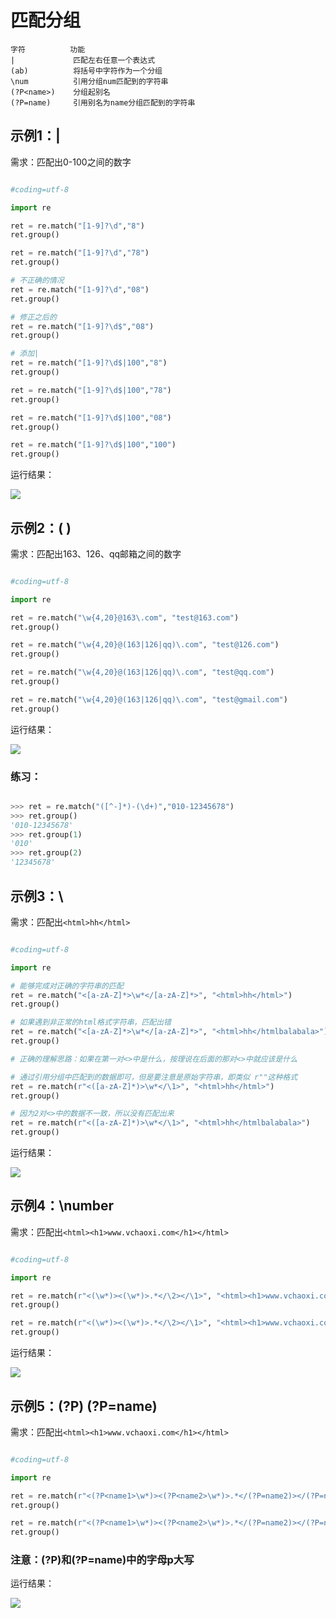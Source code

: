 # 匹配分组

```
字符          功能
|             匹配左右任意一个表达式
(ab)          将括号中字符作为一个分组
\num          引用分组num匹配到的字符串
(?P<name>)    分组起别名
(?P=name)     引用别名为name分组匹配到的字符串

```
## 示例1：|

需求：匹配出0-100之间的数字

```python

#coding=utf-8

import re

ret = re.match("[1-9]?\d","8")
ret.group()

ret = re.match("[1-9]?\d","78")
ret.group()

# 不正确的情况
ret = re.match("[1-9]?\d","08")
ret.group()

# 修正之后的
ret = re.match("[1-9]?\d$","08")
ret.group()

# 添加|
ret = re.match("[1-9]?\d$|100","8")
ret.group()

ret = re.match("[1-9]?\d$|100","78")
ret.group()

ret = re.match("[1-9]?\d$|100","08")
ret.group()

ret = re.match("[1-9]?\d$|100","100")
ret.group()

```

运行结果：

![](/assets/02-就业班-04-8.png)

## 示例2：( )

需求：匹配出163、126、qq邮箱之间的数字

```python

#coding=utf-8

import re

ret = re.match("\w{4,20}@163\.com", "test@163.com")
ret.group()

ret = re.match("\w{4,20}@(163|126|qq)\.com", "test@126.com")
ret.group()

ret = re.match("\w{4,20}@(163|126|qq)\.com", "test@qq.com")
ret.group()

ret = re.match("\w{4,20}@(163|126|qq)\.com", "test@gmail.com")
ret.group()

```

运行结果：

![](/assets/Snip20160906_141.png)

### 练习：

```python

>>> ret = re.match("([^-]*)-(\d+)","010-12345678")
>>> ret.group()
'010-12345678'
>>> ret.group(1)
'010'
>>> ret.group(2)
'12345678'

```

## 示例3：\

需求：匹配出`<html>hh</html>`

```python

#coding=utf-8

import re

# 能够完成对正确的字符串的匹配
ret = re.match("<[a-zA-Z]*>\w*</[a-zA-Z]*>", "<html>hh</html>")
ret.group()

# 如果遇到非正常的html格式字符串，匹配出错
ret = re.match("<[a-zA-Z]*>\w*</[a-zA-Z]*>", "<html>hh</htmlbalabala>")
ret.group()

# 正确的理解思路：如果在第一对<>中是什么，按理说在后面的那对<>中就应该是什么

# 通过引用分组中匹配到的数据即可，但是要注意是原始字符串，即类似 r""这种格式
ret = re.match(r"<([a-zA-Z]*)>\w*</\1>", "<html>hh</html>")
ret.group()

# 因为2对<>中的数据不一致，所以没有匹配出来
ret = re.match(r"<([a-zA-Z]*)>\w*</\1>", "<html>hh</htmlbalabala>")
ret.group()

```

运行结果：

![](/assets/02-就业班-04-10.png)

## 示例4：\number

需求：匹配出`<html><h1>www.vchaoxi.com</h1></html>`

```python

#coding=utf-8

import re

ret = re.match(r"<(\w*)><(\w*)>.*</\2></\1>", "<html><h1>www.vchaoxi.com</h1></html>")
ret.group()

ret = re.match(r"<(\w*)><(\w*)>.*</\2></\1>", "<html><h1>www.vchaoxi.com</h2></html>")
ret.group()

```

运行结果：

![](/assets/02-就业班-04-11.png)

## 示例5：(?P<name>) (?P=name)

需求：匹配出`<html><h1>www.vchaoxi.com</h1></html>`

```python

#coding=utf-8

import re

ret = re.match(r"<(?P<name1>\w*)><(?P<name2>\w*)>.*</(?P=name2)></(?P=name1)>", "<html><h1>www.vchaoxi.com</h1></html>")
ret.group()

ret = re.match(r"<(?P<name1>\w*)><(?P<name2>\w*)>.*</(?P=name2)></(?P=name1)>", "<html><h1>www.vchaoxi.com</h2></html>")
ret.group()

```

### 注意：(?P<name>)和(?P=name)中的字母p大写

运行结果：

![](/assets/Snip20160907_165.png)


